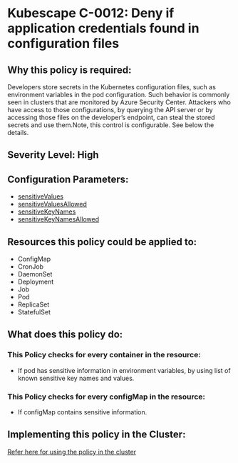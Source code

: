 # Kubescape C-0012: Deny if application credentials found in configuration files

## Why this policy is required:
Developers store secrets in the Kubernetes configuration files, such as environment variables in the pod configuration. Such behavior is commonly seen in clusters that are monitored by Azure Security Center. Attackers who have access to those configurations, by querying the API server or by accessing those files on the developer’s endpoint, can steal the stored secrets and use them.Note, this control is configurable. See below the details.

## Severity Level: High

## Configuration Parameters:
* [sensitiveValues](https://hub.armosec.io/docs/configuration_parameter_sensitivevalues)
* [sensitiveValuesAllowed](https://hub.armosec.io/docs/configuration_parameter_sensitivevaluesallowed)
* [sensitiveKeyNames](https://hub.armosec.io/docs/configuration_parameter_sensitivekeynames)
* [sensitiveKeyNamesAllowed](https://hub.armosec.io/docs/configuration_parameter_sensitivekeynames)

## Resources this policy could be applied to:
* ConfigMap
* CronJob
* DaemonSet
* Deployment
* Job
* Pod
* ReplicaSet
* StatefulSet

## What does this policy do:
### This Policy checks for every container in the resource:
* If pod has sensitive information in environment variables, by using list of known sensitive key names and values.

### This Policy checks for every configMap in the resource:
* If configMap contains sensitive information.

## Implementing this policy in the Cluster:
[Refer here for using the policy in the cluster](https://github.com/kubescape/cel-admission-library#using-the-library)